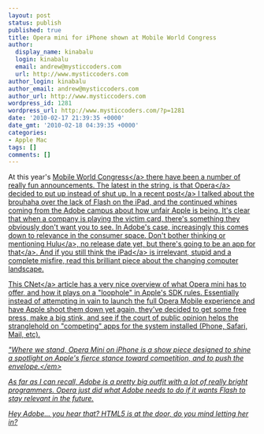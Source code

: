 ```yaml
---
layout: post
status: publish
published: true
title: Opera mini for iPhone shown at Mobile World Congress
author:
  display_name: kinabalu
  login: kinabalu
  email: andrew@mysticcoders.com
  url: http://www.mysticcoders.com
author_login: kinabalu
author_email: andrew@mysticcoders.com
author_url: http://www.mysticcoders.com
wordpress_id: 1281
wordpress_url: http://www.mysticcoders.com/?p=1281
date: '2010-02-17 21:39:35 +0000'
date_gmt: '2010-02-18 04:39:35 +0000'
categories:
- Apple Mac
tags: []
comments: []
---
```

<p>At this year's <a href="http:&#47;&#47;www.mobileworldcongress.com&#47;index.htm" target="_blank">Mobile World Congress<&#47;a> there have been a number of really fun announcements.  The latest in the string, is that <a href="http:&#47;&#47;www.opera.com" target="_blank">Opera<&#47;a> decided to put up instead of shut up.  In a <a href="http:&#47;&#47;www.mysticcoders.com&#47;blog&#47;2010&#47;02&#47;03&#47;lack-of-adobe-flash-on-iphone-ipad-devices&#47;">recent post<&#47;a> I talked about the brouhaha over the lack of Flash on the iPad, and the continued whines coming from the Adobe campus about how unfair Apple is being.  It's clear that when a company is playing the victim card, there's something they obviously don't want you to see.  In Adobe's case, increasingly this comes down to relevance in the consumer space.  Don't bother thinking or mentioning <a href="http:&#47;&#47;hulu.com" target="_blank">Hulu<&#47;a>, no release date yet, but there's going to be <a href="http:&#47;&#47;www.businessinsider.com&#47;hulu-iphone-app-coming-soon-badass-2009-4" target="_blank">an app for that<&#47;a>.  And if you still think the <a href="http:&#47;&#47;www.apple.com&#47;ipad" target="_blank">iPad<&#47;a> is irrelevant, stupid and a complete misfire, read this brilliant piece about the changing computer landscape.</p>
<p>This <a href="http:&#47;&#47;reviews.cnet.com&#47;8301-19512_7-10455031-233.html" target="_blank">CNet<&#47;a> article has a very nice overview of what Opera mini has to offer, and how it plays on a "loophole" in Apple's SDK rules.  Essentially instead of attempting in vain to launch the full Opera Mobile experience and have Apple shoot them down yet again, they've decided to get some free press, make a big stink, and see if the court of public opinion helps the stranglehold on "competing" apps for the system installed (Phone, Safari, Mail, etc).</p>
<p><em>"Where we stand, Opera Mini on iPhone is a show piece designed to shine a spotlight on Apple's fierce stance toward competition, and to push the envelope.<&#47;em></p>
<p>As far as I can recall, Adobe is a pretty big outfit with a lot of really bright programmers.  Opera just did what Adobe needs to do if it wants Flash to stay relevant in the future.  </p>
<p>Hey Adobe... you hear that?  HTML5 is at the door, do you mind letting her in?</p>
